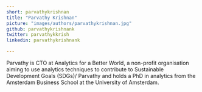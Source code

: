 ```yaml
---
short: parvathykrishnan
title: "Parvathy Krishnan"
picture: "images/authors/parvathykrishnan.jpg"
github: parvathykrishnank
twitter: parvathykkrish
linkedin: parvathykrishnank

---
```


Parvathy is CTO at Analytics for a Better World, a non-profit organisation aiming to use analytics  techniques to contribute to Sustainable Development Goals (SDGs)/ Parvathy and holds a PhD in analytics from the Amsterdam Business School at the University of Amsterdam. 